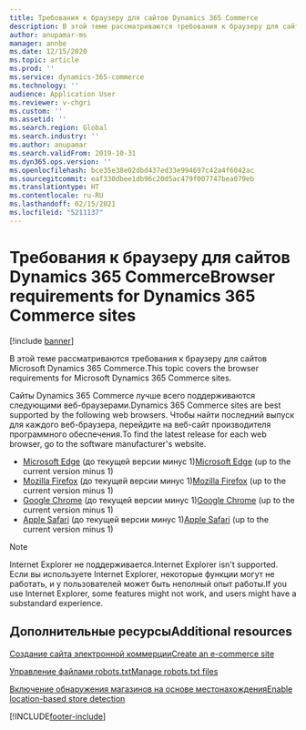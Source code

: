 ```yaml
---
title: Требования к браузеру для сайтов Dynamics 365 Commerce
description: В этой теме рассматриваются требования к браузеру для сайтов Microsoft Dynamics 365 Commerce.
author: anupamar-ms
manager: annbe
ms.date: 12/15/2020
ms.topic: article
ms.prod: ''
ms.service: dynamics-365-commerce
ms.technology: ''
audience: Application User
ms.reviewer: v-chgri
ms.custom: ''
ms.assetid: ''
ms.search.region: Global
ms.search.industry: ''
ms.author: anupamar
ms.search.validFrom: 2019-10-31
ms.dyn365.ops.version: ''
ms.openlocfilehash: bce35e38e02dbd437ed33e994697c42a4f6042ac
ms.sourcegitcommit: eaf330dbee1db96c20d5ac479f007747bea079eb
ms.translationtype: HT
ms.contentlocale: ru-RU
ms.lasthandoff: 02/15/2021
ms.locfileid: "5211137"
---
```

# <a name="browser-requirements-for-dynamics-365-commerce-sites"></a><span data-ttu-id="649a8-103">Требования к браузеру для сайтов Dynamics 365 Commerce</span><span class="sxs-lookup"><span data-stu-id="649a8-103">Browser requirements for Dynamics 365 Commerce sites</span></span>

[!include [banner](includes/banner.md)]

<span data-ttu-id="649a8-104">В этой теме рассматриваются требования к браузеру для сайтов Microsoft Dynamics 365 Commerce.</span><span class="sxs-lookup"><span data-stu-id="649a8-104">This topic covers the browser requirements for Microsoft Dynamics 365 Commerce sites.</span></span>

<span data-ttu-id="649a8-105">Сайты Dynamics 365 Commerce лучше всего поддерживаются следующими веб-браузерами.</span><span class="sxs-lookup"><span data-stu-id="649a8-105">Dynamics 365 Commerce sites are best supported by the following web browsers.</span></span> <span data-ttu-id="649a8-106">Чтобы найти последний выпуск для каждого веб-браузера, перейдите на веб-сайт производителя программного обеспечения.</span><span class="sxs-lookup"><span data-stu-id="649a8-106">To find the latest release for each web browser, go to the software manufacturer's website.</span></span>

- <span data-ttu-id="649a8-107">[Microsoft Edge](https://www.microsoft.com/edge) (до текущей версии минус 1)</span><span class="sxs-lookup"><span data-stu-id="649a8-107">[Microsoft Edge](https://www.microsoft.com/edge) (up to the current version minus 1)</span></span>
- <span data-ttu-id="649a8-108">[Mozilla Firefox](https://www.mozilla.org/firefox/new) (до текущей версии минус 1)</span><span class="sxs-lookup"><span data-stu-id="649a8-108">[Mozilla Firefox](https://www.mozilla.org/firefox/new) (up to the current version minus 1)</span></span>
- <span data-ttu-id="649a8-109">[Google Chrome](https://www.google.com/chrome) (до текущей версии минус 1)</span><span class="sxs-lookup"><span data-stu-id="649a8-109">[Google Chrome](https://www.google.com/chrome) (up to the current version minus 1)</span></span>
- <span data-ttu-id="649a8-110">[Apple Safari](https://support.apple.com/downloads/safari) (до текущей версии минус 1)</span><span class="sxs-lookup"><span data-stu-id="649a8-110">[Apple Safari](https://support.apple.com/downloads/safari) (up to the current version minus 1)</span></span>

> [!NOTE]
> <span data-ttu-id="649a8-111">Internet Explorer не поддерживается.</span><span class="sxs-lookup"><span data-stu-id="649a8-111">Internet Explorer isn't supported.</span></span> <span data-ttu-id="649a8-112">Если вы используете Internet Explorer, некоторые функции могут не работать, и у пользователей может быть неполный опыт работы.</span><span class="sxs-lookup"><span data-stu-id="649a8-112">If you use Internet Explorer, some features might not work, and users might have a substandard experience.</span></span>

## <a name="additional-resources"></a><span data-ttu-id="649a8-113">Дополнительные ресурсы</span><span class="sxs-lookup"><span data-stu-id="649a8-113">Additional resources</span></span>

[<span data-ttu-id="649a8-114">Создание сайта электронной коммерции</span><span class="sxs-lookup"><span data-stu-id="649a8-114">Create an e-commerce site</span></span>](create-ecommerce-site.md)

[<span data-ttu-id="649a8-115">Управление файлами robots.txt</span><span class="sxs-lookup"><span data-stu-id="649a8-115">Manage robots.txt files</span></span>](manage-robots-txt-files.md)

[<span data-ttu-id="649a8-116">Включение обнаружения магазинов на основе местонахождения</span><span class="sxs-lookup"><span data-stu-id="649a8-116">Enable location-based store detection</span></span>](enable-store-detection.md)


[!INCLUDE[footer-include](../includes/footer-banner.md)]